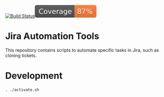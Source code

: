 [![Build Status](https://github.com/andgineer/jiratools/workflows/ci/badge.svg)](https://github.com/andgineer/jiratools/actions)[![Coverage](https://raw.githubusercontent.com/andgineer/jiratools/python-coverage-comment-action-data/badge.svg)](https://htmlpreview.github.io/?https://github.com/andgineer/jiratools/blob/python-coverage-comment-action-data/htmlcov/index.html)

# Jira Automation Tools

This repository contains scripts to automate specific tasks in Jira, 
such as cloning tickets.

# Development

    . ./activate.sh
